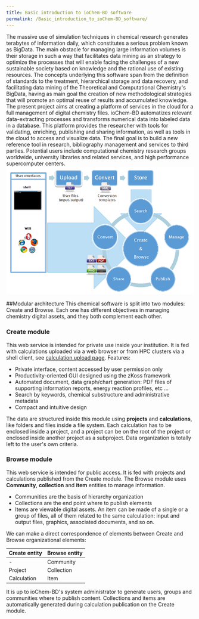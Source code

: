 ```yaml
---
title: Basic introduction to ioChem-BD software
permalink: /Basic_introduction_to_ioChem-BD_software/
---
```


The massive use of simulation techniques in chemical research generates terabytes of information daily, which constitutes a serious problem known as BigData. The main obstacle for managing large information volumes is their storage in such a way that facilitates data mining as an strategy to optimize the processes that will enable facing the challenges of a new sustainable society based on knowledge and the rational use of existing resources.
The concepts underlying this software span from the definition of standards to the treatment, hierarchical storage and data recovery, and facilitating data mining of the Theoretical and Computational Chemistry's BigData, having as main goal the creation of new methodological strategies that will promote an optimal reuse of results and accumulated knowledge. The present project aims at creating a platform of services in the cloud for a full management of digital chemistry files.
ioChem-BD automatizes relevant data-extracting processes and transforms numerical data into labeled data in a database. This platform provides the researcher with tools for validating, enriching, publishing and sharing information, as well as tools in the cloud to access and visualize data. The final goal is to build a new reference tool in research, bibliography management and services to third parties. Potential users include computational chemistry research groups worldwide, university libraries and related services, and high performance supercomputer centers. 
![none|frame|ioChem-BD function overview diagram](/images/IoChem-BD_diagram.png "wikilink") <span id="modular"></span>

##Modular architecture
This chemical software is split into two modules: Create and Browse. Each one has different objectives in managing chemistry digital assets, and they both complement each other.
### Create module
This web service is intended for private use inside your institution. It is fed with calculations uploaded via a web browser or from HPC clusters via a shell client, see [calculation upload page](/usage/Uploading_content_into_Create.md "wikilink").
Features:

   * Private interface, content accessed by user permission only
   * Productivity-oriented GUI designed using the zKoss framework
   * Automated document, data graph/chart generation: PDF files of supporting information reports, energy reaction profiles, etc ...
   * Search by keywords, chemical substructure and administrative metadata
   * Compact and intuitive design

The data are structured inside this module using **projects** and **calculations**, like folders and files inside a file system. Each calculation has to be enclosed inside a project, and a project can be on the root of the project or enclosed inside another project as a subproject. Data organization is totally left to the user's own criteria.
### Browse module
This web service is intended for public access. It is fed with projects and calculations published from the Create module.
The Browse module uses **Community**, **collection** and **item** entities to manage information.
   * Communities are the basis of hierarchy organization
   * Collections are the end point where to publish elements
   * Items are viewable digital assets. An item can be made of a single or a group of files, all of them related to the same calculation: input and output files, graphics, associated documents, and so on.

We can make a direct correspondence of elements between Create and Browse organizational elements:

| Create entity | Browse entity |
|---------------|---------------|
| -             | Community     |
| Project       | Collection    |
| Calculation   | Item          |

It is up to ioChem-BD's system administrator to generate users, groups and communities where to publish content. Collections and items are automatically generated during calculation publication on the Create module.